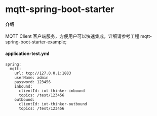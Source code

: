# mqtt-spring-boot-starter

#### 介绍
   MQTT Client 客户端服务，方便用户可以快速集成，详细请参考工程 mqtt-spring-boot-starter-example;

#### application-test.yml
```
spring:
  mqtt:
    url: tcp://127.0.0.1:1883
    userName: admin
    password: 123456
    inbound:
      clientId: iot-thinker-inbound
      topics: /test/123456
    outbound:
      clientId: iot-thinker-outbound
      topics: /test/123456
```
